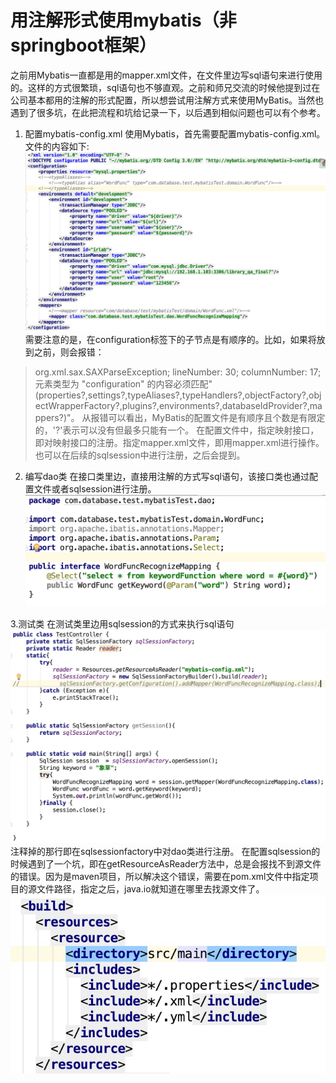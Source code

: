 # 用注解形式使用mybatis（非springboot框架）
之前用Mybatis一直都是用的mapper.xml文件，在文件里边写sql语句来进行使用的。这样的方式很繁琐，sql语句也不够直观。之前和师兄交流的时候他提到过在公司基本都用的注解的形式配置，所以想尝试用注解方式来使用MyBatis。当然也遇到了很多坑，在此把流程和坑给记录一下，以后遇到相似问题也可以有个参考。

1. 配置mybatis-config.xml 
  使用Mybatis，首先需要配置mybatis-config.xml。
  文件的内容如下:
  ![](media/15621270135396/15621299218077.jpg)
  需要注意的是，在configuration标签下的子节点是有顺序的。比如，如果将<environment>放到<properties>之前，则会报错：
> org.xml.sax.SAXParseException; lineNumber: 30; columnNumber: 17; 元素类型为 "configuration" 的内容必须匹配"(properties?,settings?,typeAliases?,typeHandlers?,objectFactory?,objectWrapperFactory?,plugins?,environments?,databaseIdProvider?,mappers?)"。
  从报错可以看出，MyBatis的配置文件是有顺序且个数是有限定的，'?'表示可以没有但最多只能有一个。
  在配置文件中，<mappers class="">指定映射接口，即对映射接口的注册。<mappers resource="">指定mapper.xml文件，即用mapper.xml进行操作。<mappers class="">也可以在后续的sqlsession中进行注册，之后会提到。
  
  2. 编写dao类
  在接口类里边，直接用注解的方式写sql语句，该接口类也通过配置文件或者sqlsession进行注册。
  ![](media/15621270135396/15621317206469.jpg)

3.测试类 
在测试类里边用sqlsession的方式来执行sql语句
![](media/15621270135396/15621318349182.jpg)
注释掉的那行即在sqlsessionfactory中对dao类进行注册。
在配置sqlsession的时候遇到了一个坑，即在getResourceAsReader方法中，总是会报找不到源文件的错误。因为是maven项目，所以解决这个错误，需要在pom.xml文件中指定项目的源文件路径，指定之后，java.io就知道在哪里去找源文件了。
![](media/15621270135396/15621319730426.jpg)




